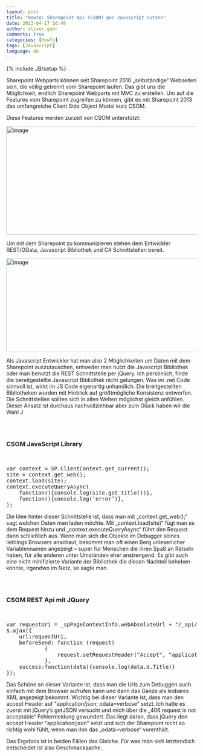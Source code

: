 ```yaml
---
layout: post
title: "Howto: Sharepoint Api (CSOM) per Javascript nutzen"
date: 2013-04-17 16:49
author: oliver.guhr
comments: true
categories: [HowTo]
tags: [Javascript]
language: de
---
```

{% include JB/setup %}
<p>Sharepoint Webparts können seit Sharepoint 2010 „selbständige“ Webseiten sein, die völlig getrennt vom Sharepoint laufen. Das gibt uns die Möglichkeit, endlich Sharepoint Webparts mit MVC zu erstellen. Um auf die Features vom Sharepoint zugreifen zu können, gibt es mit Sharepoint 2013 das umfangreiche Client Side Object Model kurz CSOM.  <p>Diese Features werden zurzeit von CSOM unterstützt:</p> <p><a href="{{BASE_PATH}}/assets/wp-images/image1820.png"><img style="background-image: none; border-right-width: 0px; padding-left: 0px; padding-right: 0px; display: inline; border-top-width: 0px; border-bottom-width: 0px; border-left-width: 0px; padding-top: 0px" title="image" border="0" alt="image" src="{{BASE_PATH}}/assets/wp-images/image_thumb973.png" width="590" height="287"></a></p> <p>Um mit dem Sharepoint zu kommunizieren stehen dem Entwickler REST/OData, Javascript Bibliothek und C# Schnittstellen bereit.  <p><a href="{{BASE_PATH}}/assets/wp-images/image1821.png"><img style="background-image: none; border-right-width: 0px; padding-left: 0px; padding-right: 0px; display: inline; border-top-width: 0px; border-bottom-width: 0px; border-left-width: 0px; padding-top: 0px" title="image" border="0" alt="image" src="{{BASE_PATH}}/assets/wp-images/image_thumb974.png" width="590" height="248"></a>  <p>Als Javascript Entwickler hat man also 2 Möglichkeiten um Daten mit dem Sharepoint auszutauschen, entweder man nutzt die Javascript Bibliothek oder man benutzt die REST Schnittstelle per jQuery. Ich persönlich, finde die bereitgestellte Javascript Bibliothek nicht gelungen. Was im .net Code sinnvoll ist, wirkt im JS Code eigenartig unhandlich. Die breitgestellten Bibliotheken wurden mit Hinblick auf größtmögliche Konsistenz entworfen. Die Schnittstellen sollten sich in allen Welten möglichst gleich anfühlen. Dieser Ansatz ist durchaus nachvollziehbar aber zum Glück haben wir die Wahl J  <h3>&nbsp;</h3> <h3>CSOM JavaScript Library</h3> <p>&nbsp;</p><pre class="brush: js; auto-links: true; collapse: false; first-line: 1; gutter: true; html-script: false; light: false; ruler: false; smart-tabs: true; tab-size: 4; toolbar: true;">var context = SP.ClientContext.get_current(); 
site = context.get_web(); 
context.load(site); 
context.executeQueryAsync(
	function(){console.log(site.get_title())},
	function(){console.log(‘error’)},
);
</pre>
<p>Die Idee hinter dieser Schnittstelle ist, dass man mit „context.get_web();“ sagt welchen Daten man laden möchte. Mit „context.load(site)“ fügt man es dem Request hinzu und „context.executeQueryAsync“ führt den Request dann schließlich aus. Wenn man sich die Objekte im Debugger seines lieblings Browsers anschaut, bekommt man oft einen Berg unleserlicher Variablennamen angezeigt – super für Menschen die ihren Spaß an Rätseln haben, für alle anderen unter Umständen eher anstrengend. Es gibt auch eine nicht minifizierte Variante der Bibliothek die diesen Nachteil beheben könnte, irgendwo im Netz, so sagte man. 
<h3>&nbsp;</h3>
<h3>CSOM REST Api mit JQuery</h3>
<p>&nbsp;</p><pre class="brush: js; auto-links: true; collapse: false; first-line: 1; gutter: true; html-script: false; light: false; ruler: false; smart-tabs: true; tab-size: 4; toolbar: true;">var requestUri = _spPageContextInfo.webAbsoluteUrl + "/_api/web/?$select=Title";
$.ajax({
	url:requestUri, 
	beforeSend: function (request)
            {
                request.setRequestHeader("Accept", "application/json; odata=verbose");
            },
	success:function(data){console.log(data.d.Title)}
});
</pre>
<p>Das Schöne an dieser Variante ist, dass man die Urls zum Debuggen auch einfach mit dem Browser aufrufen kann und dann das Ganze als lesbares XML angezeigt bekommt. Wichtig bei dieser Variante ist, dass man den accept Header auf "application/json; odata=verbose" setzt. Ich hatte es zuerst mit jQuery’s getJSON versucht und mich über die „406 request is not acceptable“ Fehlermeldung gewundert. Das liegt daran, dass jQuery den accept Header "application/json“ setzt und sich der Sharepoint nicht so richtig wohl fühlt, wenn man ihm das „odata=verbose“ vorenthält. 
<p>Das Ergebnis ist in beiden Fällen das Gleiche. Für was man sich letztendlich entscheidet ist also Geschmacksache.
